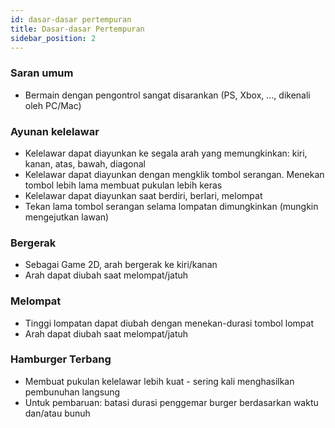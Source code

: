 ```yaml
---
id: dasar-dasar pertempuran
title: Dasar-dasar Pertempuran
sidebar_position: 2
---
```


### Saran umum

- Bermain dengan pengontrol sangat disarankan (PS, Xbox, …, dikenali oleh PC/Mac)

### Ayunan kelelawar

- Kelelawar dapat diayunkan ke segala arah yang memungkinkan: kiri, kanan, atas, bawah, diagonal
- Kelelawar dapat diayunkan dengan mengklik tombol serangan. Menekan tombol lebih lama membuat pukulan lebih keras
- Kelelawar dapat diayunkan saat berdiri, berlari, melompat
- Tekan lama tombol serangan selama lompatan dimungkinkan (mungkin mengejutkan lawan)

### Bergerak

- Sebagai Game 2D, arah bergerak ke kiri/kanan
- Arah dapat diubah saat melompat/jatuh

### Melompat

- Tinggi lompatan dapat diubah dengan menekan-durasi tombol lompat
- Arah dapat diubah saat melompat/jatuh

### Hamburger Terbang

- Membuat pukulan kelelawar lebih kuat - sering kali menghasilkan pembunuhan langsung
- Untuk pembaruan: batasi durasi penggemar burger berdasarkan waktu dan/atau bunuh
